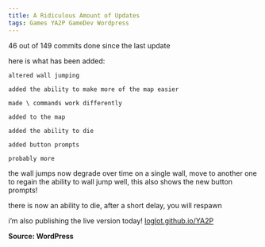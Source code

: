 ```yaml
---
title: A Ridiculous Amount of Updates
tags: Games YA2P GameDev Wordpress
---
```

46 out of 149 commits done since the last update


here is what has been added:

    altered wall jumping

    added the ability to make more of the map easier

    made \ commands work differently

    added to the map

    added the ability to die

    added button prompts

    probably more

the wall jumps now degrade over time on a single wall, move to another one to regain the ability to wall jump well, this also shows the new button prompts!


there is now an ability to die, after a short delay, you will respawn


i’m also publishing the live version today! [loglot.github.io/YA2P](https://loglot.github.io/Yet-Another-2d-Platformer/)


**Source: WordPress**